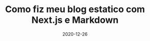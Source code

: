 ---
date: '2020-12-26'
title: 'Como fiz meu blog estatico com Next.js e Markdown'
thumbnail: '/images/thumbnails/nextjs.png'
categories:
  - JavaScript
  - Next.js
  - Markdown
tags:
  - api
  - blog
  - next.js
  - markdown
  - javascript
---
